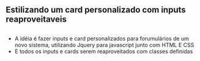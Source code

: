 ## Estilizando um card personalizado com inputs reaproveitaveis

##
- A idéia é fazer inputs e card personalizados para forumulários de um novo sistema, utilizando Jquery para javascript junto com HTML E CSS
- E todos os inputs e cards serem reaproveitados com classes definidas
